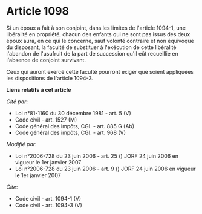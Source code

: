 # Article 1098

Si un époux a fait à son conjoint, dans les limites de l'article 1094-1, une libéralité en propriété, chacun des enfants qui
ne sont pas issus des deux époux aura, en ce qui le concerne, sauf volonté contraire et non équivoque du disposant, la
faculté de substituer à l'exécution de cette libéralité l'abandon de l'usufruit de la part de succession qu'il eût recueillie
en l'absence de conjoint survivant. 

Ceux qui auront exercé cette faculté pourront exiger que soient appliquées les dispositions de l'article 1094-3.

**Liens relatifs à cet article**

_Cité par_:

  - Loi n°81-1160 du 30 décembre 1981 - art. 5 (V)
  - Code civil - art. 1527 (M)
  - Code général des impôts, CGI. - art. 885 G (Ab)
  - Code général des impôts, CGI. - art. 968 (V)

_Modifié par_:

  - Loi n°2006-728 du 23 juin 2006 - art. 25 () JORF 24 juin 2006 en vigueur le 1er janvier 2007
  - Loi n°2006-728 du 23 juin 2006 - art. 9 () JORF 24 juin 2006 en vigueur le 1er janvier 2007

_Cite_:

  - Code civil - art. 1094-1 (V)
  - Code civil - art. 1094-3 (V)
